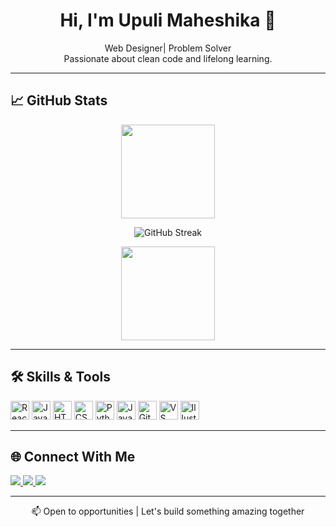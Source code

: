 <h1 align="center">Hi, I'm Upuli Maheshika 👋</h1>

<p align="center">
  Web Designer| Problem Solver 
  <br>
  Passionate about clean code and lifelong learning.
</p>

---

## 📈 GitHub Stats

<div align="center">

<img src="https://github-readme-stats.vercel.app/api?username=UMKpp&show_icons=true&theme=default&hide_border=true" height="150" />

<p align="center">
  <img src="https://github-readme-streak-stats.vercel.app?user=UMKpp&theme=github-dark&hide_border=true" alt="GitHub Streak" />
</p>


<img src="https://github-readme-stats.vercel.app/api/top-langs/?username=UMKpp&layout=compact&theme=default&hide_border=true" height="150" />

</div>

---

## 🛠️ Skills & Tools

<p align="left">
  <img src="https://cdn.jsdelivr.net/gh/devicons/devicon/icons/react/react-original.svg" height="30" alt="React" />
  <img src="https://cdn.jsdelivr.net/gh/devicons/devicon/icons/javascript/javascript-original.svg" height="30" alt="JavaScript" />
  <img src="https://cdn.jsdelivr.net/gh/devicons/devicon/icons/html5/html5-original.svg" height="30" alt="HTML5" />
  <img src="https://cdn.jsdelivr.net/gh/devicons/devicon/icons/css3/css3-original.svg" height="30" alt="CSS3" />
  <img src="https://cdn.jsdelivr.net/gh/devicons/devicon/icons/python/python-original.svg" height="30" alt="Python" />
  <img src="https://cdn.jsdelivr.net/gh/devicons/devicon/icons/java/java-original.svg" height="30" alt="Java" />
  <img src="https://cdn.jsdelivr.net/gh/devicons/devicon/icons/git/git-original.svg" height="30" alt="Git" />
  <img src="https://cdn.jsdelivr.net/gh/devicons/devicon/icons/vscode/vscode-original.svg" height="30" alt="VS Code" />
  <img src="https://cdn.jsdelivr.net/gh/devicons/devicon/icons/illustrator/illustrator-plain.svg" height="30" alt="Illustrator" />
</p>

---

## 🌐 Connect With Me

<p align="left">
  <a href="https://www.linkedin.com/in/upuli-kuruppu-15a50732a/">
    <img src="https://img.shields.io/badge/LinkedIn-0077B5?style=flat&logo=linkedin&logoColor=white" />
  </a>
  <a href="https://www.instagram.com/___upu____/">
    <img src="https://img.shields.io/badge/Instagram-E4405F?style=flat&logo=instagram&logoColor=white" />
  </a>
  <a href="https://discord.com/users/1208788082342764634">
    <img src="https://img.shields.io/badge/Discord-5865F2?style=flat&logo=discord&logoColor=white" />
  </a>
</p>

---

<p align="center">
  📫 Open to opportunities | Let's build something amazing together
</p>
